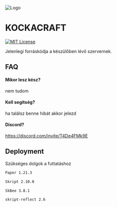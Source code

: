 
![Logo](https://cdn.discordapp.com/attachments/1200158049810251787/1201140146649702492/server-icon_1.png?ex=6790e2ef&is=678f916f&hm=ca577c7dc0727bfa038021eccb90db166f31068a0866b2885c97c68af2bc5d10&)


# KOCKACRAFT

[![MIT License](https://img.shields.io/badge/License-MIT-green.svg)](https://choosealicense.com/licenses/mit/)


Jelenlegi forráskódja a készülőben lévő szervernek.


## FAQ

#### Mikor lesz kész?

nem tudom

#### Kell segítség?

ha találsz benne hibát akkor jelezd

#### Discord?

https://discord.com/invite/T4De4FMk9E


## Deployment

Szükséges dolgok a futtatáshoz

```bash
Paper 1.21.3
```
```bash
Skript 2.10.0
```
```bash
SkBee 3.8.1
```
```bash
skript-reflect 2.6
```

